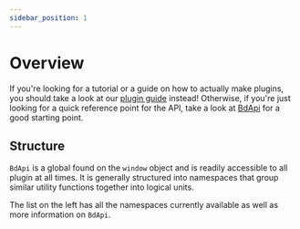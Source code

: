 ```yaml
---
sidebar_position: 1
---
```


# Overview

If you're looking for a tutorial or a guide on how to actually make plugins, you should take a look at our [plugin guide](/plugins/) instead! Otherwise, if you're just looking for a quick reference point for the API, take a look at [BdApi](./bdapi.md) for a good starting point.

## Structure

`BdApi` is a global found on the `window` object and is readily accessible to all plugin at all times. It is generally structured into namespaces that group similar utility functions together into logical units.

The list on the left has all the namespaces currently available as well as more information on `BdApi`.